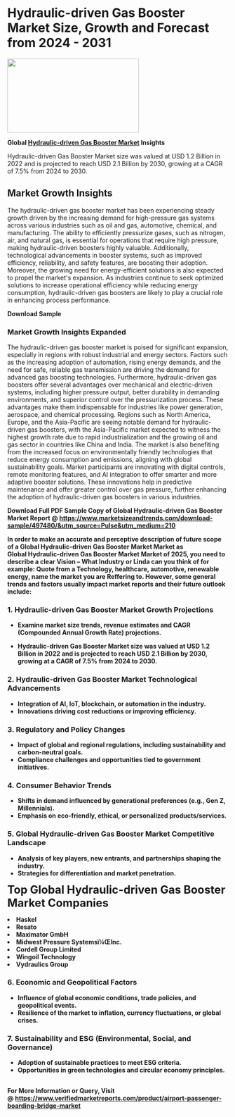 <H1>Hydraulic-driven Gas Booster Market Size, Growth and Forecast from 2024 - 2031</H1><img class="aligncenter size-medium wp-image-584254" src="https://thirdeyenews.in/wp-content/uploads/2024/09/Global-Market-Research-300x168.jpeg" alt="" width="300" height="168" /><p><strong>Global&nbsp;<a href="https://www.marketsizeandtrends.com/download-sample/497480/&amp;utm_source=Pulse&amp;utm_medium=210">Hydraulic-driven Gas Booster Market</a> Insights</strong></p><p>Hydraulic-driven Gas Booster Market size was valued at USD 1.2 Billion in 2022 and is projected to reach USD 2.1 Billion by 2030, growing at a CAGR of 7.5% from 2024 to 2030.</p><p><h2>Market Growth Insights</h2> The hydraulic-driven gas booster market has been experiencing steady growth driven by the increasing demand for high-pressure gas systems across various industries such as oil and gas, automotive, chemical, and manufacturing. The ability to efficiently pressurize gases, such as nitrogen, air, and natural gas, is essential for operations that require high pressure, making hydraulic-driven boosters highly valuable. Additionally, technological advancements in booster systems, such as improved efficiency, reliability, and safety features, are boosting their adoption. Moreover, the growing need for energy-efficient solutions is also expected to propel the market's expansion. As industries continue to seek optimized solutions to increase operational efficiency while reducing energy consumption, hydraulic-driven gas boosters are likely to play a crucial role in enhancing process performance. <p><strong>Download Sample</strong></p> <h3>Market Growth Insights Expanded</h3> The hydraulic-driven gas booster market is poised for significant expansion, especially in regions with robust industrial and energy sectors. Factors such as the increasing adoption of automation, rising energy demands, and the need for safe, reliable gas transmission are driving the demand for advanced gas boosting technologies. Furthermore, hydraulic-driven gas boosters offer several advantages over mechanical and electric-driven systems, including higher pressure output, better durability in demanding environments, and superior control over the pressurization process. These advantages make them indispensable for industries like power generation, aerospace, and chemical processing. Regions such as North America, Europe, and the Asia-Pacific are seeing notable demand for hydraulic-driven gas boosters, with the Asia-Pacific market expected to witness the highest growth rate due to rapid industrialization and the growing oil and gas sector in countries like China and India. The market is also benefiting from the increased focus on environmentally friendly technologies that reduce energy consumption and emissions, aligning with global sustainability goals. Market participants are innovating with digital controls, remote monitoring features, and AI integration to offer smarter and more adaptive booster solutions. These innovations help in predictive maintenance and offer greater control over gas pressure, further enhancing the adoption of hydraulic-driven gas boosters in various industries. <p><strong></p><p><span class=""><strong>Download Full PDF Sample Copy of Global Hydraulic-driven Gas Booster Market Report</strong> @ <a href="https://www.marketsizeandtrends.com/download-sample/497480/&amp;utm_source=Pulse&amp;utm_medium=210" target="_blank">https://www.marketsizeandtrends.com/download-sample/497480/&amp;utm_source=Pulse&amp;utm_medium=210</a></span></p><p>In order to make an accurate and perceptive description of future scope of a Global&nbsp;Hydraulic-driven Gas Booster Market Market as Global&nbsp;Hydraulic-driven Gas Booster Market Market of 2025, you need to describe a clear Vision &ndash; What Industry or Linda can you think of for example: Quote from a Technology, healthcare, automotive, renewable energy, name the market you are Reffering to. However, some general trends and factors usually impact market reports and their future outlook include:</p><h3>1.&nbsp;<strong>Hydraulic-driven Gas Booster Market Growth Projections</strong></h3><ul><li>Examine market size trends, revenue estimates and CAGR (Compounded Annual Growth Rate) projections.</li><li><p>Hydraulic-driven Gas Booster Market size was valued at USD 1.2 Billion in 2022 and is projected to reach USD 2.1 Billion by 2030, growing at a CAGR of 7.5% from 2024 to 2030.</p></li></ul><h3>2.&nbsp;<strong>Hydraulic-driven Gas Booster Market Technological Advancements</strong></h3><ul><li>Integration of AI, IoT, blockchain, or automation in the industry.</li><li>Innovations driving cost reductions or improving efficiency.</li></ul><h3>3.&nbsp;<strong>Regulatory and Policy Changes</strong></h3><ul><li>Impact of global and regional regulations, including sustainability and carbon-neutral goals.</li><li>Compliance challenges and opportunities tied to government initiatives.</li></ul><h3>4.&nbsp;<strong>Consumer Behavior Trends</strong></h3><ul><li>Shifts in demand influenced by generational preferences (e.g., Gen Z, Millennials).</li><li>Emphasis on eco-friendly, ethical, or personalized products/services.</li></ul><h3>5.&nbsp;<strong>Global Hydraulic-driven Gas Booster Market Competitive Landscape</strong></h3><ul><li>Analysis of key players, new entrants, and partnerships shaping the industry.</li><li>Strategies for differentiation and market penetration.</li></ul><p data-pm-slice="1 1 []"><span style="color: inherit; font-family: inherit; font-size: 25px;">Top Global Hydraulic-driven Gas Booster Market Companies</span></p><div class="" data-test-id=""><p><li>Haskel</li><li> Resato</li><li> Maximator GmbH</li><li> Midwest Pressure Systemsï¼ŒInc.</li><li> Cordell Group Limited</li><li> Wingoil Technology</li><li> Vydraulics Group</li></p></div><h3>6.&nbsp;<strong>Economic and Geopolitical Factors</strong></h3><ul><li>Influence of global economic conditions, trade policies, and geopolitical events.</li><li>Resilience of the market to inflation, currency fluctuations, or global crises.</li></ul><h3>7.&nbsp;<strong>Sustainability and ESG (Environmental, Social, and Governance)</strong></h3><ul><li>Adoption of sustainable practices to meet ESG criteria.</li><li>Opportunities in green technologies and circular economy principles.</li></ul><h2><strong style="font-size: 14px;">For More Information or Query, Visit @&nbsp;</strong><a style="background-color: #ffffff; font-size: 14px;" href="https://www.marketsizeandtrends.com/report/hydraulic-driven-gas-booster-market/" target="_blank">https://www.verifiedmarketreports.com/product/airport-passenger-boarding-bridge-market</a></h2>
